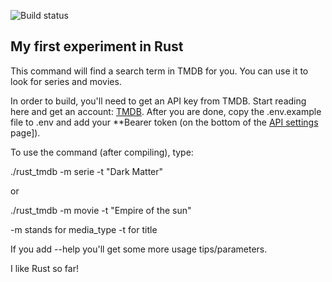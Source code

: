 ![Build status](https://github.com/github/docs/actions/workflows/rust.yml/badge.svg)

## My first experiment in Rust

This command will find a search term in TMDB for you. You can use it to look for series and movies.

In order to build, you'll need to get an API key from TMDB. Start reading here and get an account: [TMDB](https://developer.themoviedb.org/docs/getting-started). After you are done, copy the .env.example file to .env and add your **Bearer token (on the bottom of the [API settings](https://www.themoviedb.org/settings/api) page]).

To use the command (after compiling), type: 

./rust_tmdb -m serie -t "Dark Matter"

or 

./rust_tmdb -m movie -t "Empire of the sun"

-m stands for media_type
-t for title

If you add --help you'll get some more usage tips/parameters.

I like Rust so far!